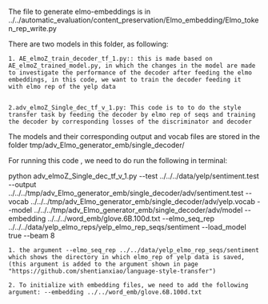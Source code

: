 The file to generate elmo-embeddings is in ../../automatic_evaluation/content_preservation/Elmo_embedding/Elmo_token_rep_write.py


There are two models in this folder, as following:

	1. AE_elmoZ_train_decoder_tf_1.py:: this is made based on AE_elmoZ_trained_model.py, in which the changes in the model are made to investigate the performance of the decoder after feeding the elmo embeddings, in this code, we want to train the decoder feeding it  with elmo rep of the yelp data


	2.adv_elmoZ_Single_dec_tf_v_1.py: This code is to to do the style transfer task by feeding the decoder by elmo rep of seqs and training the decoder by corresponding losses of the discriminator and decoder




The models and their corresponding output and vocab files are stored in the folder tmp/adv_Elmo_generator_emb/single_decoder/


For running this code , we need to do run the following in terminal:

python adv_elmoZ_Single_dec_tf_v_1.py  --test ../../../data/yelp/sentiment.test  --output ../../../tmp/adv_Elmo_generator_emb/single_decoder/adv/sentiment.test --vocab ../../../tmp/adv_Elmo_generator_emb/single_decoder/adv/yelp.vocab --model ../../../tmp/adv_Elmo_generator_emb/single_decoder/adv/model  --embedding ../../../word_emb/glove.6B.100d.txt  --elmo_seq_rep ../../../data/yelp_elmo_reps/yelp_elmo_rep_seqs/sentiment --load_model true --beam 8

	1. the argument --elmo_seq_rep ../../data/yelp_elmo_rep_seqs/sentiment  which shows the directory in which elmo_rep of yelp data is saved, (this argument is added to the argument shown in page "https://github.com/shentianxiao/language-style-transfer")

	2. To initialize with embedding files, we need to add the following argument: --embedding ../../word_emb/glove.6B.100d.txt



